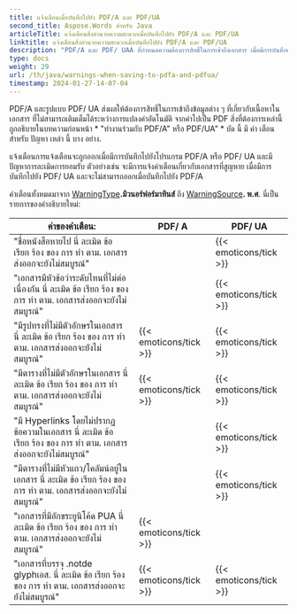 ```yaml
---
title: แจ้งเตือนเมื่อบันทึกไปยัง PDF/A และ PDF/UA
second_title: Aspose.Words สําหรับ Java
articleTitle: แจ้งเตือนสิ่งอํานวยความสะดวกเมื่อบันทึกไปยัง PDF/A และ PDF/UA
linktitle: แจ้งเตือนสิ่งอํานวยความสะดวกเมื่อบันทึกไปยัง PDF/A และ PDF/UA
description: "PDF/A และ PDF/ UAA ที่กําหนดความต้องการสิทธิ์ในการเข้าถึงเอกสาร เมื่อมีการบันทึกเป็น PDF/A หรือ PDF/UA ใน Java และ (มะลาอิกะฮฺ) ผู้ควบคุมอย่างรัดกุม"
type: docs
weight: 29
url: /th/java/warnings-when-saving-to-pdfa-and-pdfua/
timestamp: 2024-01-27-14-07-04
---
```


PDF/A และรูปแบบ PDF/ UA ส่งผลให้ต้องการสิทธิ์ในการเข้าถึงข้อมูลต่าง ๆ ที่เกี่ยวกับเนื้อหาในเอกสาร ที่ไม่สามารถเติมเต็มได้ระหว่างการแปลงคําอัตโนมัติ จากคําไปเป็น PDF สิ่งที่ต้องการเหล่านี้ถูกอธิบายในบทความก่อนหน้า * "ทํางานร่วมกับ PDF/A" หรือ PDF/UA" * บัด นี้ มี คํา เตือน สําหรับ ปัญหา เหล่า นี้ บาง อย่าง.

แจ้งเตือนการแจ้งเตือนจะถูกออกเมื่อมีการบันทึกไปยังโปรแกรม PDF/A หรือ PDF/ UA และมีปัญหาการละเมิดการยอมรับ ตัวอย่างเช่น จะมีการแจ้งคําเตือนเกี่ยวกับเอกสารที่สูญหาย เมื่อมีการบันทึกไปยัง PDF/ UA และจะไม่สามารถออกเมื่อบันทึกไปยัง PDF/A

คําเตือนทั้งหมดมาจาก [WarningType](https://reference.aspose.com/words/java/com.aspose.words/warningtype/)**.มิวนอร์ฟอร์มาทินส์** ถึง [WarningSource](https://reference.aspose.com/words/java/com.aspose.words/warningsource/)**. พ.ศ**. นี่เป็นรายการของคําอธิบายใหม่:

|  ค่าของคําเตือน: |  PDF/ A |  PDF/ UA |
|  ------------------------------------------------------------  |  ----------------------  |  ----------------------  |
|  "ชื่อหนังสือหายไป นี่ ละเมิด ข้อ เรียก ร้อง ของ การ ทํา ตาม. เอกสารส่งออกจะยังไม่สมบูรณ์" |                          |   {{< emoticons/tick >}}  |
|  "เอกสารมีหัวข้อว่าระดับไหนที่ไม่ต่อเนื่องกัน นี่ ละเมิด ข้อ เรียก ร้อง ของ การ ทํา ตาม. เอกสารส่งออกจะยังไม่สมบูรณ์" |                          |   {{< emoticons/tick >}}  |
|  "มีรูปทรงที่ไม่มีตัวอักษรในเอกสาร นี่ ละเมิด ข้อ เรียก ร้อง ของ การ ทํา ตาม. เอกสารส่งออกจะยังไม่สมบูรณ์" |   {{< emoticons/tick >}}  |   {{< emoticons/tick >}}  |
|  "มีตารางที่ไม่มีตัวอักษรในเอกสาร นี่ ละเมิด ข้อ เรียก ร้อง ของ การ ทํา ตาม. เอกสารส่งออกจะยังไม่สมบูรณ์" |   {{< emoticons/tick >}}  |   {{< emoticons/tick >}}  |
|  "มี Hyperlinks โดยไม่ปรากฏข้อความในเอกสาร นี่ ละเมิด ข้อ เรียก ร้อง ของ การ ทํา ตาม. เอกสารส่งออกจะยังไม่สมบูรณ์" |                          |   {{< emoticons/tick >}}  |
|  "มีตารางที่ไม่มีหัวแถว/โคลัมน์อยู่ในเอกสาร นี่ ละเมิด ข้อ เรียก ร้อง ของ การ ทํา ตาม. เอกสารส่งออกจะยังไม่สมบูรณ์" |                          |   {{< emoticons/tick >}}  |
|  "เอกสารที่มีอักขระยูนิโค้ด PUA นี่ ละเมิด ข้อ เรียก ร้อง ของ การ ทํา ตาม. เอกสารส่งออกจะยังไม่สมบูรณ์" |   {{< emoticons/tick >}}  |                          |
|  "เอกสารที่บรรจุ .notde glyphเอส. นี่ ละเมิด ข้อ เรียก ร้อง ของ การ ทํา ตาม. เอกสารส่งออกจะยังไม่สมบูรณ์" |   {{< emoticons/tick >}}  |   {{< emoticons/tick >}}  |
